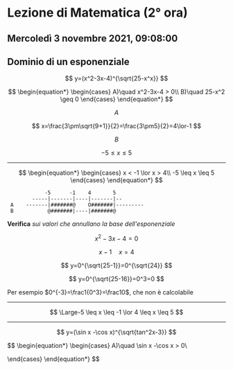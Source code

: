 #  Lezione di Matematica (2° ora)
## Mercoledì 3 novembre 2021, 09:08:00

## Dominio di un esponenziale

$$
y=(x^2-3x-4)^{\sqrt{25-x^x}}
$$


$$
\begin{equation*} \begin{cases} 
A)\quad x^2-3x-4 > 0\\
B)\quad 25-x^2 \geq 0 \end{cases} \end{equation*}
$$

$$
A
$$

$$
x=\frac{3\pm\sqrt{9+1}}{2}=\frac{3\pm5}{2}=4\lor-1
$$


$$
B
$$

$$
-5 \leq x \leq 5
$$


---

$$
\begin{equation*} \begin{cases} 
x <  -1 \lor x > 4\\
-5 \leq x \leq 5
 \end{cases} \end{equation*}
$$




                -5      -1    4       5
			-----|-------|----|-------|--
	 A    -------|#######@    O#######|---------
	 B           @#######|----|#######@


**Verifica** _sui valori che annullano la base dell'esponenziale_

$$
x^2-3x-4=0
$$


$$
x-1\quad x = 4
$$

$$
y=0^{\sqrt{25-1}}=0^{\sqrt{24}}
$$

$$
y=0^{\sqrt{25-16}}=0^3=0
$$

Per esempio $0^{-3}=\frac1{0^3}=\frac10$, che non è calcolabile

---

$$
\Large-5 \leq x \leq -1 \lor 4 \leq x \leq 5
$$

---


$$
y=(\sin x -\cos x)^{\sqrt{tan^2x-3}}
$$


$$
\begin{equation*} \begin{cases} 
A)\quad \sin x -\cos x > 0\\

 \end{cases} \end{equation*}
$$
<!--stackedit_data:
eyJoaXN0b3J5IjpbMTc3NTg4ODk3MywyMTM2ODk2OTcxLC0xNT
c4NjU4MDM5XX0=
-->